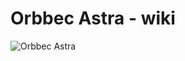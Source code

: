 # Orbbec Astra - wiki

![Orbbec Astra](https://github.com/MyNameIsCosmo/astra-wiki/docs/source/_static/Astra_n_Pro_2.png) 

